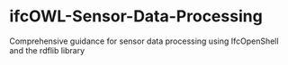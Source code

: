 # ifcOWL-Sensor-Data-Processing
 Comprehensive guidance for sensor data processing using IfcOpenShell and the rdflib library
